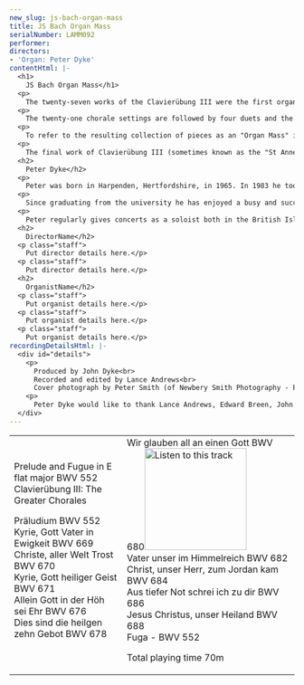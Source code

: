 ```yaml
---
new_slug: js-bach-organ-mass
title: JS Bach Organ Mass
serialNumber: LAMM092
performer: 
directors:
- 'Organ: Peter Dyke'
contentHtml: |-
  <h1>
    JS Bach Organ Mass</h1>
  <p>
    The twenty-seven works of the Clavierübung III were the first organ music to be published by Bach and their appearance in 1739 allowed a wider audience to appreciate some of his greatest contrapuntal artistry. The bulk of the collection comprises twenty-one pieces based on Lutheran chorale melodies. In most cases each chorale is set twice, with one large scale work for manuals only (the exception is Allein Gott, which receives two small scale settings). The chorales chosen are among those likely to have been used most frequently because of their position in the Lutheran Mass (Kyrie, Gloria) or their relevance to the teaching of a particular aspect of faith (the Ten Commandments, Baptism, the Lord"s Prayer, the Communion).</p>
  <p>
    The twenty-one chorale settings are followed by four duets and the whole collection is framed by the great E flat major Prelude and Fugue. The present recording includes this Prelude and Fugue and each of the ten larger scale Chorale preludes, thus creating a more concise and flowing programme for the listener than would the complete Clavierübung III.</p>
  <p>
    To refer to the resulting collection of pieces as an "Organ Mass" is perhaps presumptuous, as it is unlikely that Bach would have envisaged their performance collectively in any one service, and the hymns chosen are far from being confined to the Ordinary of the Mass. However, Bach"s intention seems to have been to provide exemplary marerial not only for the teaching of keyboard technique (as implied by the title) but also to give some impression of the depth of his musical and religious experience (as is shown by the sympathetic and vivid ways in which he illustrates the theological subjects upon which the hymns are based). By acknowledging the power of music to convey and teach religious ideas, Bach is closely following the philosophy of Luther himself and making his own contribution to the mission of the Lutheran Church.</p>
  <p>
    The final work of Clavierübung III (sometimes known as the "St Anne" because of the subject's resemblance to the hymn tune of that name) is possibly Bach"s greatest fugue. Trinitarian symbolism abounds, most obviously in the fact that there are three separate fugues (representing the three persons of the Trinity) bound together into one by the use of the first subject in all three, and also in the three flats of the key signature, the number of bars in each section, the number of appearances of each fugue subject (multiples of three), and so on. Bach even makes a theological analogy by providing so much to be discovered by anyone who cares to search! This awe-inspiring and majestic work provides an appropriate conclusion to the monumental collection of music that forms Clavierübung III.</p>
  <h2>
    Peter Dyke</h2>
  <p>
    Peter was born in Harpenden, Hertfordshire, in 1965. In 1983 he took up an organ scholarship to the newly-founded Robinson College, Cambridge, and obtained his fellowship of the Royal College of Organists in 1987.</p>
  <p>
    Since graduating from the university he has enjoyed a busy and successful freelance career. He has worked with a wide range of choirs as accompanist and conductor for frequent concerts and recordings. After five years as organist of St Helen"s, Wheathampstead, he was Assistant Organist at St Woolos Cathedral, Newport, from 1992 until 1995, when he became Organ Scholar at St Albans Cathedral. He is also much in demand as an instrumental teacher and while in Newport founded the Gwent Organists" Training Scheme in association with the Royal School of Church Music.</p>
  <p>
    Peter regularly gives concerts as a soloist both in the British Isles and abroad; recent appearances have included recitals in Norway, Germany, France and the Czech Republic. In July 1993 he was awarded the Joint Second Prize in the Interpretation Competition at the St Albans International Organ Festival.</p>
  <h2>
    DirectorName</h2>
  <p class="staff">
    Put director details here.</p>
  <p class="staff">
    Put director details here.</p>
  <h2>
    OrganistName</h2>
  <p class="staff">
    Put organist details here.</p>
  <p class="staff">
    Put organist details here.</p>
  <p class="staff">
    Put organist details here.</p>
recordingDetailsHtml: |-
  <div id="details">
    <p>
      Produced by John Dyke<br>
      Recorded and edited by Lance Andrews<br>
      Cover photograph by Peter Smith (of Newbery Smith Photography - Pitkin Guides Ltd)</p>
    <p>
      Peter Dyke would like to thank Lance Andrews, Edward Breen, John Dyke, Christopher Gray, Ben Harris, Jane Kelman-McConnachie, Dorothee Nauth, Barry Rose, David Sanger and David Whitehead for their help with this recording.</p>
  </div>
---
```


<table class="tracktable">
  <tbody>
    <tr>
      <td class="column1">
        <span class="trackname">Prelude and Fugue in E flat major </span> <span class="composer">BWV 552</span><br>
        <span class="trackname"> Clavierübung III: The Greater Chorales</span>
        <p>
          <span class="trackname">Präludium </span> <span class="composer">BWV 552</span><br>
          <span class="trackname"> Kyrie, Gott Vater in Ewigkeit </span> <span class="composer">BWV 669</span><br>
          <span class="trackname"> Christe, aller Welt Trost </span> <span class="composer">BWV 670</span><br>
          <span class="trackname"> Kyrie, Gott heiliger Geist </span> <span class="composer">BWV 671</span><br>
          <span class="trackname"> Allein Gott in der Höh sei Ehr</span><span class="composer"> BWV 676</span><br>
          <span class="trackname"> Dies sind die heilgen zehn Gebot </span> <span class="composer">BWV 678</span></p>
      </td>
      <td class="column2">
        <span class="trackname">Wir glauben all an einen Gott </span> <span class="composer"> BWV 680</span><a href="cliplinks/wirglaub%20.ram"><img alt="Listen to this track" src="/web/20120719204448im_/http://www.lammas.co.uk/images/listen.gif" width="180"></a><br>
        <span class="trackname"> Vater unser im Himmelreich</span><span class="composer"> BWV 682</span><br>
        <span class="trackname"> Christ, unser Herr, zum Jordan kam</span><span class="composer"> BWV 684</span><br>
        <span class="trackname"> Aus tiefer Not schrei ich zu dir</span><span class="composer"> BWV 686</span><br>
        <span class="trackname"> Jesus Christus, unser Heiland</span><span class="composer"> BWV 688</span><br>
        <span class="trackname"> Fuga - </span> <span class="composer">BWV 552</span>
        <p>					<span id="playingtime">Total playing time 70m</span></p>
      </td>
    </tr>
  </tbody>
</table>
